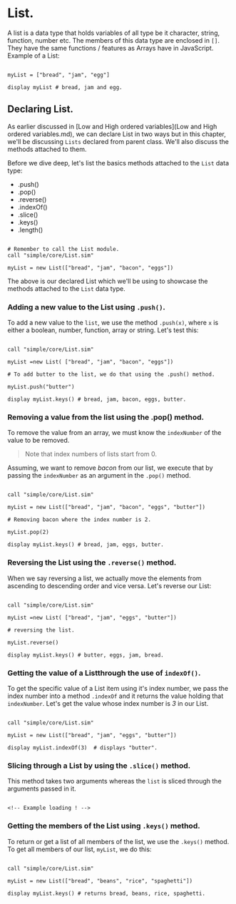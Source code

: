 # List.

A list is a data type that holds variables of all type be it character, string, function, number etc. The members of this data type are enclosed in `[]`. They have the same functions / features as Arrays have in JavaScript. Example of a List:

```

myList = ["bread", "jam", "egg"]

display myList # bread, jam and egg.

```

## Declaring List.
As earlier discussed in [Low and High ordered variables](Low and High ordered variables.md), we can declare List in two ways but in this chapter, we'll be discussing `Lists` declared from parent class. We'll also discuss the methods attached to them.

Before we dive deep, let's list the basics methods attached to the `List` data type:

- .push()
- .pop()
- .reverse()
- .indexOf()
- .slice()
- .keys()
- .length()

``` Declaring a new List.

# Remember to call the List module.
call "simple/core/List.sim"

myList = new List(["bread", "jam", "bacon", "eggs"])

```
The above is our declared List which we'll be using to showcase the methods attached to the `List` data type.

### Adding a new value to the List using `.push()`.

To add a new value to the `list`, we use the method `.push(x)`, where `x` is either a boolean, number, function, array or string. Let's test this:

```

call "simple/core/List.sim"

myList =new List( ["bread", "jam", "bacon", "eggs"])

# To add butter to the list, we do that using the .push() method.

myList.push("butter")

display myList.keys() # bread, jam, bacon, eggs, butter.

```

### Removing a value from the list using the .pop() method.
To remove the value from an array, we must know the `indexNumber` of the value to be removed.

> Note that index numbers of lists start from 0.

Assuming, we want to remove *bacon* from our list, we execute that by passing the `indexNumber` as an argument in the `.pop()` method.

``` Removing bacon.

call "simple/core/List.sim"

myList = new List(["bread", "jam", "bacon", "eggs", "butter"])

# Removing bacon where the index number is 2.

myList.pop(2)

display myList.keys() # bread, jam, eggs, butter.

```

### Reversing the List using the `.reverse()` method.

When we say  reversing a list, we actually move the elements from ascending to descending order and vice versa. Let's reverse our List:
``` Reversing our List.

call "simple/core/List.sim"

myList =new List( ["bread", "jam", "eggs", "butter"])

# reversing the list.

myList.reverse()

display myList.keys() # butter, eggs, jam, bread.

```

### Getting the value of a Listthrough the use of `indexOf()`.

To get the specific value of a List item using it's index number, we pass the index number into a method `.indexOf` and it returns the value holding that `indexNumber`. Let's get the value whose index number is *3* in our List.

```

call "simple/core/List.sim"

myList = new List(["bread", "jam", "eggs", "butter"])

display myList.indexOf(3)  # displays "butter".

```

### Slicing through a List by using the `.slice()` method.

This method takes two arguments whereas the `list` is sliced through the arguments passed in it.

```

<!-- Example loading ! -->

```

### Getting the members of the List using `.keys()` method.

To return or get a list of all members of the list, we use the `.keys()` method. To get all members of our list, `myList`, we do this:
```

call "simple/core/List.sim"

myList = new List(["bread", "beans", "rice", "spaghetti"])

display myList.keys() # returns bread, beans, rice, spaghetti.

```

###